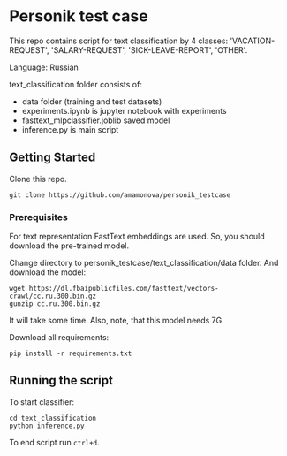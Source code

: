 # Personik test case

This repo contains script for text classification by 4 classes:
'VACATION-REQUEST', 'SALARY-REQUEST', 'SICK-LEAVE-REPORT', 'OTHER'.

Language: Russian

text_classification folder consists of:
- data folder (training and test datasets)
- experiments.ipynb is jupyter notebook with experiments
- fasttext_mlpclassifier.joblib saved model
- inference.py is main script

## Getting Started

Clone this repo.

```shell script
git clone https://github.com/amamonova/personik_testcase
```

### Prerequisites
For text representation FastText embeddings are used. 
So, you should download the pre-trained model. 

Change directory to personik_testcase/text_classification/data folder.
And download the model:

```shell script
wget https://dl.fbaipublicfiles.com/fasttext/vectors-crawl/cc.ru.300.bin.gz
gunzip cc.ru.300.bin.gz
```  

It will take some time. Also, note, that this model needs 7G.

Download all requirements:

```shell script
pip install -r requirements.txt 
```  

## Running the script

To start classifier:

```shell script
cd text_classification
python inference.py
```

To end script run `ctrl+d`. 


